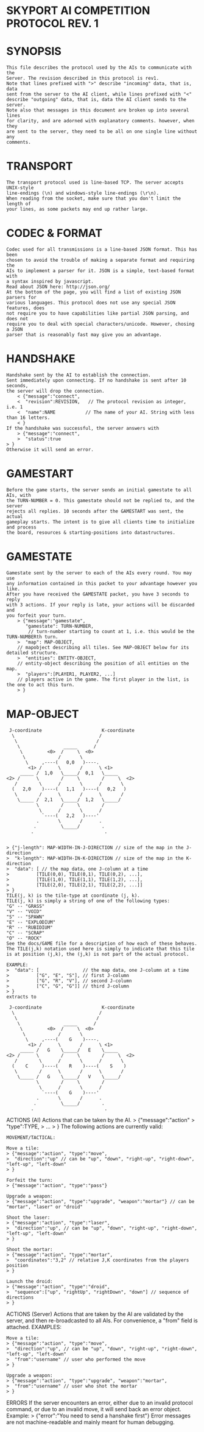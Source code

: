 SKYPORT AI COMPETITION PROTOCOL REV. 1
======================================

SYNOPSIS
========
    This file describes the protocol used by the AIs to communicate with the
    Server. The revision described in this protocol is rev1.
    Note that lines prefixed with ">" describe "incoming" data, that is, data
    sent from the server to the AI client, while lines prefixed with "<"
    describe "outgoing" data, that is, data the AI client sends to the server.
    Note also that messages in this document are broken up into several lines
    for clarity, and are adorned with explanatory comments. however, when they
    are sent to the server, they need to be all on one single line without any
    comments.

TRANSPORT
========
    The transport protocol used is line-based TCP. The server accepts UNIX-style
    line-endings (\n) and windows-style line-endings (\r\n).
    When reading from the socket, make sure that you don't limit the length of
    your lines, as some packets may end up rather large.

CODEC & FORMAT
==============
    Codec used for all transmissions is a line-based JSON format. This has been
    chosen to avoid the trouble of making a separate format and requiring the
    AIs to implement a parser for it. JSON is a simple, text-based format with
    a syntax inspired by javascript.
    Read about JSON here: http://json.org/
    At the bottom of the page, you will find a list of existing JSON parsers for
    various languages. This protocol does not use any special JSON features, does
    not require you to have capabilities like partial JSON parsing, and does not
    require you to deal with special characters/unicode. However, chosing a JSON
    parser that is reasonably fast may give you an advantage.
    
HANDSHAKE
=========
    Handshake sent by the AI to establish the connection.
    Sent immediately upon connecting. If no handshake is sent after 10 seconds,
    the server will drop the connection.
        < {"message":"connect",
        <  "revision":REVISION,   // The protocol revision as integer, i.e. 1
        <  "name":NAME           // The name of your AI. String with less than 16 letters.
        < }
    If the handshake was successful, the server answers with
        > {"message":"connect",
        >  "status":true
	> }
    Otherwise it will send an error.

	

GAMESTART
=========
    Before the game starts, the server sends an initial gamestate to all AIs, with
    the TURN-NUMBER = 0. This gamestate should not be replied to, and the server
    rejects all replies. 10 seconds after the GAMESTART was sent, the actual
    gameplay starts. The intent is to give all clients time to initialize and process
    the board, resources & starting-positions into datastructures.

GAMESTATE
=========
    Gamestate sent by the server to each of the AIs every round. You may use
    any information contained in this packet to your advantage however you like.
    After you have received the GAMESTATE packet, you have 3 seconds to reply
    with 3 actions. If your reply is late, your actions will be discarded and
    you forfeit your turn.
        > {"message":"gamestate",
           "gamestate": TURN-NUMBER,
            // turn-number starting to count at 1, i.e. this would be the TURN-NUMBERth turn.
        >  "map": MAP-OBJECT,
	    // mapobject describing all tiles. See MAP-OBJECT below for its detailed structure.
        >  "entities": ENTITY-OBJECT,
	    // entity-object describing the position of all entities on the map.
        >  "players":[PLAYER1, PLAYER2, ...]
	    // players active in the game. The first player in the list, is the one to act this turn.
        > }

MAP-OBJECT
==========
     J-coordinate                      K-coordinate
      \                               /
       \                             /
        \                _____      /
         \         <0>  /     \  <0>
          \            /       \
           \     ,----(   0,0   )----.
            <1> /      \       /      \ <1>
         _____ /  1,0   \_____/  0,1   \_____
    <2> /      \        /     \        /     \  <2>
       /        \      /       \      /       \
      (   2,0    )----(   1,1   )----(   0,2   )
       \        /      \       /      \       /
        \_____ /  2,1   \_____/  1,2   \_____/
               \        /     \        /
                \      /       \      /
                 `----(   2,2   )----'
               .       \       /      .
              .         \_____/        .
             .                          .

	
    > {"j-length": MAP-WIDTH-IN-J-DIRECTION // size of the map in the J-direction
    >  "k-length": MAP-WIDTH-IN-K-DIRECTION // size of the map in the K-direction
    >  "data": [ // the map data, one J-column at a time
    >          [TILE(0,0), TILE(0,1), TILE(0,2), ...],
    >          [TILE(1,0), TILE(1,1), TILE(1,2), ...],
    >          [TILE(2,0), TILE(2,1), TILE(2,2), ...]]
    > }
    TILE(j, k) is the tile-type at coordinate (j, k).
    TILE(j, k) is simply a string of one of the following types:
    "G" -- "GRASS"
    "V" -- "VOID"
    "S" -- "SPAWN"
    "E" -- "EXPLODIUM"
    "R" -- "RUBIDIUM"
    "C" -- "SCRAP"
    "O" -- "ROCK"
    See the docs/GAME file for a description of how each of these behaves.
    The TILE(j,k) notation used here is simply to indicate that this tile
    is at position (j,k), the (j,k) is not part of the actual protocol.
    
    EXAMPLE:
    >  "data": [                // the map data, one J-column at a time
    >          ["G", "E", "S"], // first J-column
    >          ["G", "R", "V"], // second J-column
    >          ["C", "G", "G"]] // third J-column
    > }
    extracts to

     J-coordinate                      K-coordinate
      \                               /
       \                             /
        \                _____      /
         \         <0>  /     \  <0>
          \            /       \
           \     ,----(    G    )----.
            <1> /      \       /      \ <1>
         _____ /   G    \_____/   E    \_____
    <2> /      \        /     \        /     \  <2>
       /        \      /       \      /       \
      (    C     )----(    R    )----(    S    )
       \        /      \       /      \       /
        \_____ /   G    \_____/   V    \_____/
               \        /     \        /
                \      /       \      /
                 `----(    G    )----'
               .       \       /      .
              .         \_____/        .
             .                          .
    
	
	
ACTIONS (AI)
    Actions that can be taken by the AI.
    > {"message":"action"
    >  "type":TYPE,
    >  ...
    > }
    The following actions are currently valid:

    MOVEMENT/TACTICAL:
    
    Move a tile:
    > {"message":"action", "type":"move",
    >  "direction":"up" // can be "up", "down", "right-up", "right-down", "left-up", "left-down"
    > }

    Forfeit the turn:
    > {"message":"action", "type":"pass"}

    Upgrade a weapon:
    > {"message":"action", "type":"upgrade", "weapon":"mortar"} // can be "mortar", "laser" or "droid"
    
    Shoot the laser:
    > {"message":"action", "type":"laser",
    >  "direction":"up", // can be "up", "down", "right-up", "right-down", "left-up", "left-down"
    > }

    Shoot the mortar:
    > {"message":"action", "type":"mortar",
    >  "coordinates":"3,2" // relative J,K coordinates from the players position
    > }

    Launch the droid:
    > {"message":"action", "type":"droid",
    >  "sequence":["up", "rightUp", "rightDown", "down"] // sequence of directions
    > }

ACTIONS (Server)
    Actions that are taken by the AI are validated by the server,
    and then re-broadcasted to all AIs. For convenience, a "from" field is attached.
    EXAMPLES:
    
    Move a tile:
    > {"message":"action", "type":"move",
    >  "direction":"up", // can be "up", "down", "right-up", "right-down", "left-up", "left-down"
    >  "from":"username" // user who performed the move
    > }
    
    Upgrade a weapon:
    > {"message":"action", "type":"upgrade", "weapon":"mortar",
    >  "from":"username" // user who shot the mortar
    > }
        

ERRORS
    If the server encounters an error, either due to an invalid protocol command, or due to
    an invalid move, it will send back an error object.
    Example:
        > {"error":"You need to send a hanshake first"}
    Error messages are not machine-readable and mainly meant for human debugging.